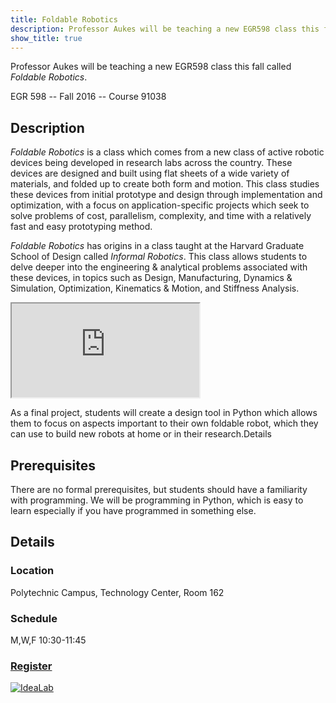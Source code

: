 ```yaml
---
title: Foldable Robotics
description: Professor Aukes will be teaching a new EGR598 class this fall called *Foldable Robotics*.
show_title: true
---
```


Professor Aukes will be teaching a new EGR598 class this fall called *Foldable Robotics*.

EGR 598 -- Fall 2016 -- Course 91038

Description
-----------
<div class="row">
<div class="col-sm-6">
<p><em>Foldable Robotics</em> is a class which comes from a new class of active robotic devices being developed in research labs across the country.  These devices are designed and built using flat sheets of a wide variety of materials, and folded up to create both form and motion.  This class studies these devices from initial prototype and design through implementation and optimization, with a focus on application-specific projects which seek to solve problems of cost, parallelism, complexity, and time with a relatively fast and easy prototyping method.
</p>
<p>
<em>Foldable Robotics</em> has origins in a class taught at the Harvard Graduate School of Design called <em>Informal Robotics</em>.  This class allows students to delve deeper into the engineering & analytical problems associated with these devices, in topics such as Design, Manufacturing, Dynamics & Simulation, Optimization, Kinematics & Motion, and Stiffness Analysis.
</p>
</div>
<div class="col-sm-6">
<div class="embed-responsive embed-responsive-16by9">
  <iframe src="https://www.youtube.com/embed/yEy4twgUw6w" allowfullscreen></iframe>
</div>
</div>
</div>

As a final project, students will create a design tool in Python which allows them to focus on aspects important to their own foldable robot, which they can use to build new robots at home or in their research.Details

Prerequisites
-------------

There are no formal prerequisites, but students should have a familiarity with programming.  We will be programming in Python, which is easy to learn especially if you have programmed in something else.


Details
-------

### Location
Polytechnic Campus, Technology Center, Room 162

### Schedule
M,W,F 10:30-11:45

### [Register](https://webapp4.asu.edu/catalog/course?s=EGR&n=598&c=POLY&t=2167&f=TECH162&r=91038)

<a href="{{site.base_path}}/assets/images/poster2.pdf"><img class="img-responsive center-block" src="{{site.base_path}}/assets/images/poster2.png" style="max-width:50%;" alt="IdeaLab"></a>
